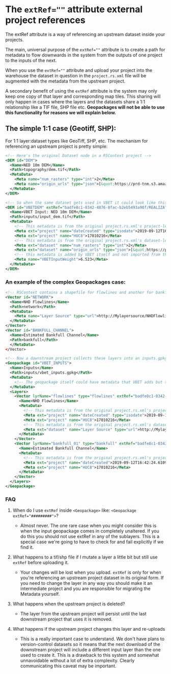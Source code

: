 # The `extRef=""` attribute external project references

The extRef attribute is a way of referencing an upstream dataset inside your projects.

The main, universal purpose of the `extRef=""` attribute is to create a path for metadata to flow downwards in the system from the outputs of one project to the inputs of the next.

When you use the `extRef=""` attribute and upload your project into the warehouse the dataset in question in the `project.rs.xml` file will be augmented with the metadata from the upstream project.

A secondary benefit of using the `extRef` attribute is the system may only keep one copy of that layer and corresponding map tiles. This sharing will only happen in cases where the layers and the datasets share a 1:1 relationship like a TIF file, SHP file etc. **Geopackages will not be able to use this functionality for reasons we will explain below.**


## The simple 1:1 case (Geotiff, SHP):

For 1:1 layer:dataset types like GeoTiff, SHP, etc. The mechanism for referencing an upstream project is pretty simple:

```xml
<!-- Here's the original Dataset node in a RSContext project -->
<DEM id="DEM">
  <Name>NED 10m DEM</Name>
  <Path>topography/dem.tif</Path>
  <MetaData>
    <Meta name="num_rasters" type="int">2</Meta>
    <Meta name="origin_urls" type="json">[&quot;https://prd-tnm.s3.amazonaws.com/StagedProducts/Elevation/13/IMG/USGS_NED_13_n36w084_IMG.zip&quot;, &quot;https://prd-tnm.s3.amazonaws.com/StagedProducts/Elevation/13/IMG/n35w084.zip&quot;]</Meta>
  </MetaData>
</DEM>

<!-- So when the same dataset gets used in VBET it could look like this: -->
<DEM id="VBETDEM" extRef="badfe8c1-0342-4876-8fac-b2eb5493a90f/REALIZATION1/DEM">
  <Name>VBET Input: NED 10m DEM</Name>
  <Path>inputs/input_dem.tif</Path>
  <MetaData>
    <!-- This metadata is from the original project.rs.xml's project-level meta  -->
    <Meta ext="project" name="dateCreated" type="isodate">2019-09-12T16:42:24.610951</Meta>
    <Meta ext="project" name="HUC8">17010216</Meta>
    <!-- This metadata is from the original project.rs.xml's dataset-level-->
    <Meta ext="dataset" name="num_rasters" type="int">2</Meta>
    <Meta ext="dataset" name="origin_urls" type="json">[&quot;https://prd-tnm.s3.amazonaws.com/StagedProducts/Elevation/13/IMG/USGS_NED_13_n36w084_IMG.zip&quot;, &quot;https://prd-tnm.s3.amazonaws.com/StagedProducts/Elevation/13/IMG/n35w084.zip&quot;]</Meta>
    <!-- this metadata is added by VBET itself and not imported from the upstream project -->
    <Meta name="VBETInputWeight">6.523</Meta>
  </MetaData>
</DEM>
```

### An example of the complex Geopackages case:

```xml
<!-- RSContext contains a shapefile for flowlines and another for bankfull channel -->
<Vector id="NETWORK">
  <Name>NHD Flowlines</Name>
  <Path>network</Path>
  <MetaData>
    <Meta name="Layer Source" type="url">http://Mylayersource/NHDFlowlines.shp</Meta>
  </MetaData>  
</Vector>
<Vector id="BANKFULL_CHANNEL">
  <Name>Estimated Bankfull Channel</Name>
  <Path>bankfull</Path>
  </MetaData>    
</Vector>

<!-- Now a downstream project collects these layers into an inputs.gpkg file -->
<Geopackage id="VBET_INPUTS">
  <Name>Inputs</Name>
  <Path>inputs/vbet_inputs.gpkg</Path>
  <MetaData>
    <!-- The geopackage itself could have metadata that VBET adds but there is none here right now -->
  </MetaData>
  <Layers>
    <Vector lyrName="flowlines" type="flowlines" extRef="badfe8c1-0342-4876-8fac-b2eb5493a90f/REALIZATION1/NETWORK">
      <Name>NHD Flowlines</Name>
      <MetaData>
        <!-- This metadata is from the original project.rs.xml's project-level meta -->
        <Meta ext="project" name="dateCreated" type="isodate">2019-09-12T16:42:24.610951</Meta>
        <Meta ext="project" name="HUC8">17010216</Meta>
        <!-- This metadata is from the original project.rs.xml's dataset-level-->
        <Meta ext="dataset" name="Layer Source" type="url">http://Mylayersource/NHDFlowlines.shp</Meta>
      </MetaData>
    </Vector>
    <Vector lyrName="bankfull_01" type="bankfull" extRef="badfe8c1-0342-4876-8fac-b2eb5493a90f/REALIZATION1/NETWORK">
      <Name>Estimated Bankfull Channel</Name>
      <MetaData>
        <!-- This metadata is from the original project.rs.xml's project-level meta -->
        <Meta ext="project" name="dateCreated">2019-09-12T16:42:24.610951</Meta>
        <Meta ext="project" name="HUC8">17010216</Meta>    
      </MetaData>
    </Vector>
  </Layers>
</Geopackage>
```

### FAQ

1. When do I use `extRef` inside `<Geopackage>` like: `<Geopackage extRef="#########">`?
    * Almost never. The one rare case when you might consider this is when the input geopackage comes in completely unaltered. If you do this you should not use extRef in any of the sublayers. This is a special case we're going to have to check for and fail explicitly if we find it.

2. What happens to a tif/shp file if I mutate a layer a little bit but still use `extRef` before uploading it.
    * Your changes will be lost when you upload. `extRef` is only for when you're referencing an upstream project dataset in its original form. If you need to change the layer in any way you should make it an intermediate project and you are responsible for migrating the Metadata yourself.

3. What happens when the upstream project is deleted?
    * The layer from the upstream project will persist until the last downstream project that uses it is removed.

4. What happens if the upstream project changes this layer and re-uploads
    * This is a really important case to understand. We don't have plans to version-control datasets so it means that the next download of the downstream project will include a different input layer than the one used to create it. This is a drawback to this system and somewhat unnavoidable without a lot of extra complexity. Clearly communicating this caveat may be important.
